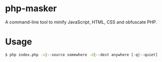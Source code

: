 php-masker
==========

A command-line tool to minify JavaScript, HTML, CSS and obfuscate PHP.

Usage
=====

```bash
$ php index.php -s|--source somewhere -d|--dest anywhere [-q|--quiet]
```
